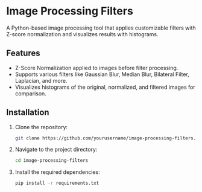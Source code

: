 # Image Processing Filters

A Python-based image processing tool that applies customizable filters with Z-score normalization and visualizes results with histograms.

## Features
- Z-Score Normalization applied to images before filter processing.
- Supports various filters like Gaussian Blur, Median Blur, Bilateral Filter, Laplacian, and more.
- Visualizes histograms of the original, normalized, and filtered images for comparison.

## Installation
1. Clone the repository:
   ```bash
   git clone https://github.com/yourusername/image-processing-filters.git
   
2. Navigate to the project directory:
    ```bash
   cd image-processing-filters

4. Install the required dependencies:
   ```bash
   pip install -r requirements.txt
